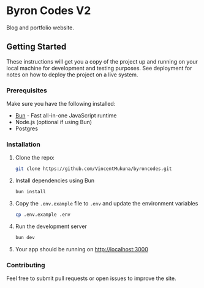 # Byron Codes V2

Blog and portfolio website.

## Getting Started

These instructions will get you a copy of the project up and running on your local machine for development and testing purposes. See deployment for notes on how to deploy the project on a live system.

### Prerequisites

Make sure you have the following installed:

- [Bun](https://bun.sh/docs/install) - Fast all-in-one JavaScript runtime
- Node.js (optional if using Bun)
- Postgres

### Installation

1. Clone the repo:

   ```bash
   git clone https://github.com/VincentMukuna/byroncodes.git
   ```

2. Install dependencies using Bun

   ```bash
   bun install
   ```

3. Copy the `.env.example` file to `.env` and update the environment variables

   ```bash
   cp .env.example .env

   ```

4. Run the development server

   ```bash
   bun dev
   ```

5. Your app should be running on <http://localhost:3000>

### Contributing

Feel free to submit pull requests or open issues to improve the site.
